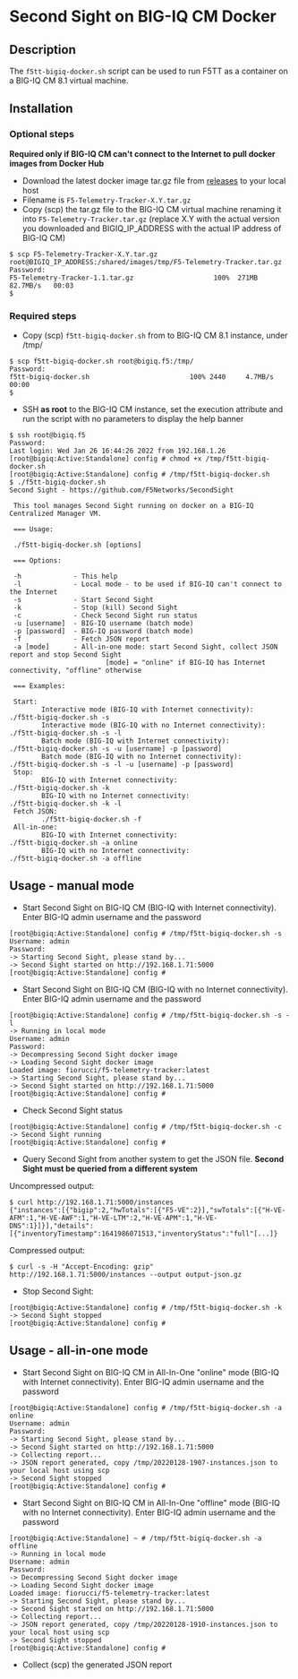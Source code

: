# Second Sight on BIG-IQ CM Docker

## Description

The `f5tt-bigiq-docker.sh` script can be used to run F5TT as a container on a BIG-IQ CM 8.1 virtual machine.

## Installation

### Optional steps

**Required only if BIG-IQ CM can't connect to the Internet to pull docker images from Docker Hub**

- Download the latest docker image tar.gz file from [releases](https://github.com/F5Networks/SecondSight/releases) to your local host
- Filename is `` F5-Telemetry-Tracker-X.Y.tar.gz ``
- Copy (scp) the tar.gz file to the BIG-IQ CM virtual machine renaming it into ``F5-Telemetry-Tracker.tar.gz`` (replace X.Y with the actual version you downloaded and BIGIQ_IP_ADDRESS with the actual IP address of BIG-IQ CM)

```
$ scp F5-Telemetry-Tracker-X.Y.tar.gz root@BIGIQ_IP_ADDRESS:/shared/images/tmp/F5-Telemetry-Tracker.tar.gz
Password: 
F5-Telemetry-Tracker-1.1.tar.gz                    100%  271MB  82.7MB/s   00:03
$
```

### Required steps

- Copy (scp) `f5tt-bigiq-docker.sh` from to BIG-IQ CM 8.1 instance, under /tmp/

```
$ scp f5tt-bigiq-docker.sh root@bigiq.f5:/tmp/
Password: 
f5tt-bigiq-docker.sh                         100% 2440     4.7MB/s   00:00    
$ 
```

- SSH **as root** to the BIG-IQ CM instance, set the execution attribute and run the script with no parameters to display the help banner

```
$ ssh root@bigiq.f5
Password: 
Last login: Wed Jan 26 16:44:26 2022 from 192.168.1.26
[root@bigiq:Active:Standalone] config # chmod +x /tmp/f5tt-bigiq-docker.sh 
[root@bigiq:Active:Standalone] config # /tmp/f5tt-bigiq-docker.sh 
$ ./f5tt-bigiq-docker.sh 
Second Sight - https://github.com/F5Networks/SecondSight

 This tool manages Second Sight running on docker on a BIG-IQ Centralized Manager VM.

 === Usage:

 ./f5tt-bigiq-docker.sh [options]

 === Options:

 -h             - This help
 -l             - Local mode - to be used if BIG-IQ can't connect to the Internet
 -s             - Start Second Sight
 -k             - Stop (kill) Second Sight
 -c             - Check Second Sight run status
 -u [username]  - BIG-IQ username (batch mode)
 -p [password]  - BIG-IQ password (batch mode)
 -f             - Fetch JSON report
 -a [mode]      - All-in-one mode: start Second Sight, collect JSON report and stop Second Sight
                        [mode] = "online" if BIG-IQ has Internet connectivity, "offline" otherwise

 === Examples:

 Start:
        Interactive mode (BIG-IQ with Internet connectivity):           ./f5tt-bigiq-docker.sh -s
        Interactive mode (BIG-IQ with no Internet connectivity):        ./f5tt-bigiq-docker.sh -s -l
        Batch mode (BIG-IQ with Internet connectivity):                 ./f5tt-bigiq-docker.sh -s -u [username] -p [password]
        Batch mode (BIG-IQ with no Internet connectivity):              ./f5tt-bigiq-docker.sh -s -l -u [username] -p [password]
 Stop:
        BIG-IQ with Internet connectivity:                              ./f5tt-bigiq-docker.sh -k
        BIG-IQ with no Internet connectivity:                           ./f5tt-bigiq-docker.sh -k -l
 Fetch JSON:
        ./f5tt-bigiq-docker.sh -f
 All-in-one:
        BIG-IQ with Internet connectivity:                              ./f5tt-bigiq-docker.sh -a online
        BIG-IQ with no Internet connectivity:                           ./f5tt-bigiq-docker.sh -a offline
```

## Usage - manual mode

- Start Second Sight on BIG-IQ CM (BIG-IQ with Internet connectivity). Enter BIG-IQ admin username and the password

```
[root@bigiq:Active:Standalone] config # /tmp/f5tt-bigiq-docker.sh -s
Username: admin
Password: 
-> Starting Second Sight, please stand by...
-> Second Sight started on http://192.168.1.71:5000
[root@bigiq:Active:Standalone] config # 
```

- Start Second Sight on BIG-IQ CM (BIG-IQ with no Internet connectivity). Enter BIG-IQ admin username and the password

```
[root@bigiq:Active:Standalone] config # /tmp/f5tt-bigiq-docker.sh -s -l
-> Running in local mode
Username: admin
Password: 
-> Decompressing Second Sight docker image
-> Loading Second Sight docker image
Loaded image: fiorucci/f5-telemetry-tracker:latest
-> Starting Second Sight, please stand by...
-> Second Sight started on http://192.168.1.71:5000
[root@bigiq:Active:Standalone] config #
```

- Check Second Sight status

```
[root@bigiq:Active:Standalone] config # /tmp/f5tt-bigiq-docker.sh -c   
-> Second Sight running
[root@bigiq:Active:Standalone] config #
```

- Query Second Sight from another system to get the JSON file. **Second Sight must be queried from a different system**

Uncompressed output:

```
$ curl http://192.168.1.71:5000/instances
{"instances":[{"bigip":2,"hwTotals":[{"F5-VE":2}],"swTotals":[{"H-VE-AFM":1,"H-VE-AWF":1,"H-VE-LTM":2,"H-VE-APM":1,"H-VE-DNS":1}]}],"details":[{"inventoryTimestamp":1641986071513,"inventoryStatus":"full"[...]}
```

Compressed output:

```
$ curl -s -H "Accept-Encoding: gzip" http://192.168.1.71:5000/instances --output output-json.gz
```

- Stop Second Sight:

```
[root@bigiq:Active:Standalone] config # /tmp/f5tt-bigiq-docker.sh -k
-> Second Sight stopped
[root@bigiq:Active:Standalone] config # 
```

## Usage - all-in-one mode

- Start Second Sight on BIG-IQ CM in All-In-One "online" mode (BIG-IQ with Internet connectivity). Enter BIG-IQ admin username and the password

```
[root@bigiq:Active:Standalone] config # /tmp/f5tt-bigiq-docker.sh -a online
Username: admin
Password: 
-> Starting Second Sight, please stand by...
-> Second Sight started on http://192.168.1.71:5000
-> Collecting report...
-> JSON report generated, copy /tmp/20220128-1907-instances.json to your local host using scp
-> Second Sight stopped
[root@bigiq:Active:Standalone] config #
```

- Start Second Sight on BIG-IQ CM in All-In-One "offline" mode (BIG-IQ with no Internet connectivity). Enter BIG-IQ admin username and the password

```
[root@bigiq:Active:Standalone] ~ # /tmp/f5tt-bigiq-docker.sh -a offline
-> Running in local mode
Username: admin
Password: 
-> Decompressing Second Sight docker image
-> Loading Second Sight docker image
Loaded image: fiorucci/f5-telemetry-tracker:latest
-> Starting Second Sight, please stand by...
-> Second Sight started on http://192.168.1.71:5000
-> Collecting report...
-> JSON report generated, copy /tmp/20220128-1910-instances.json to your local host using scp
-> Second Sight stopped
[root@bigiq:Active:Standalone] config #
```

- Collect (scp) the generated JSON report
